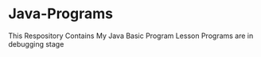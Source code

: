 # Java-Programs
This Respository Contains My Java Basic Program Lesson
Programs are in debugging stage
